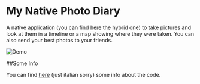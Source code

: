 My Native Photo Diary
=====================

A native application (you can find [here](https://github.com/dcampogiani/My-Photo-Diary/) the hybrid one) to take pictures and look at them in a timeline or a map showing where they were taken.
You can also send your best photos to your friends.

![Demo](/screenshots/demo.gif "Demo")

##Some Info

You can find [here](https://github.com/dcampogiani/My-Native-Photo-Diary/raw/master/Applicazioni%20Ibride%20e%20Native.pdf) (just italian sorry) some info about the code.
